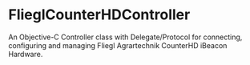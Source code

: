 # FlieglCounterHDController
An Objective-C Controller class with Delegate/Protocol for connecting, configuring and managing Fliegl Agrartechnik CounterHD iBeacon Hardware.
